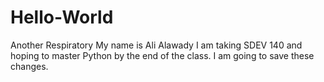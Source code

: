 # Hello-World
Another Respiratory
My name is Ali Alawady I am taking SDEV 140 and hoping to master Python by the end of the class.
I am going to save these changes.
